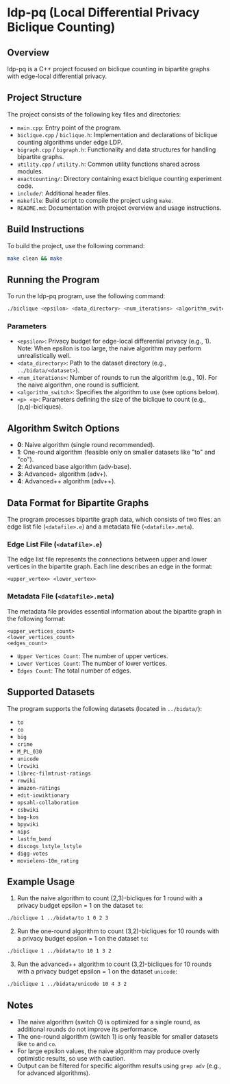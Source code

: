 # ldp-pq (Local Differential Privacy Biclique Counting)

## Overview

ldp-pq is a C++ project focused on biclique counting in bipartite graphs with edge-local differential privacy.

## Project Structure

The project consists of the following key files and directories:

- `main.cpp`: Entry point of the program.
- `biclique.cpp` / `biclique.h`: Implementation and declarations of biclique counting algorithms under edge LDP.
- `bigraph.cpp` / `bigraph.h`: Functionality and data structures for handling bipartite graphs.
- `utility.cpp` / `utility.h`: Common utility functions shared across modules.
- `exactcounting/`: Directory containing exact biclique counting experiment code.
- `include/`: Additional header files.
- `makefile`: Build script to compile the project using `make`.
- `README.md`: Documentation with project overview and usage instructions.

## Build Instructions

To build the project, use the following command:

```bash
make clean && make
```

## Running the Program

To run the ldp-pq program, use the following command:

```bash
./biclique <epsilon> <data_directory> <num_iterations> <algorithm_switch> <p> <q>
```

### Parameters

- `<epsilon>`: Privacy budget for edge-local differential privacy (e.g., 1). Note: When epsilon is too large, the naive algorithm may perform unrealistically well.
- `<data_directory>`: Path to the dataset directory (e.g., `../bidata/<dataset>`).
- `<num_iterations>`: Number of rounds to run the algorithm (e.g., 10). For the naive algorithm, one round is sufficient.
- `<algorithm_switch>`: Specifies the algorithm to use (see options below).
- `<p> <q>`: Parameters defining the size of the biclique to count (e.g., (p,q)-bicliques).

## Algorithm Switch Options

- **0**: Naive algorithm (single round recommended).
- **1**: One-round algorithm (feasible only on smaller datasets like "to" and "co").
- **2**: Advanced base algorithm (adv-base).
- **3**: Advanced+ algorithm (adv+).
- **4**: Advanced++ algorithm (adv++).

## Data Format for Bipartite Graphs

The program processes bipartite graph data, which consists of two files: an edge list file (`<datafile>.e`) and a metadata file (`<datafile>.meta`).

### Edge List File (`<datafile>.e`)

The edge list file represents the connections between upper and lower vertices in the bipartite graph. Each line describes an edge in the format:

```
<upper_vertex> <lower_vertex>
```

### Metadata File (`<datafile>.meta`)

The metadata file provides essential information about the bipartite graph in the following format:

```
<upper_vertices_count>
<lower_vertices_count>
<edges_count>
```

- `Upper Vertices Count`: The number of upper vertices.
- `Lower Vertices Count`: The number of lower vertices.
- `Edges Count`: The total number of edges.

## Supported Datasets

The program supports the following datasets (located in `../bidata/`):

- `to`
- `co`
- `big`
- `crime`
- `M_PL_030`
- `unicode`
- `lrcwiki`
- `librec-filmtrust-ratings`
- `rmwiki`
- `amazon-ratings`
- `edit-iowiktionary`
- `opsahl-collaboration`
- `csbwiki`
- `bag-kos`
- `bpywiki`
- `nips`
- `lastfm_band`
- `discogs_lstyle_lstyle`
- `digg-votes`
- `movielens-10m_rating`

## Example Usage

1. Run the naive algorithm to count (2,3)-bicliques for 1 round with a privacy budget epsilon = 1 on the dataset `to`:

```bash
./biclique 1 ../bidata/to 1 0 2 3
```

2. Run the one-round algorithm to count (3,2)-bicliques for 10 rounds with a privacy budget epsilon = 1 on the dataset `to`:

```bash
./biclique 1 ../bidata/to 10 1 3 2
```

3. Run the advanced++ algorithm to count (3,2)-bicliques for 10 rounds with a privacy budget epsilon = 1 on the dataset `unicode`:

```bash
./biclique 1 ../bidata/unicode 10 4 3 2
```

## Notes

- The naive algorithm (switch 0) is optimized for a single round, as additional rounds do not improve its performance.
- The one-round algorithm (switch 1) is only feasible for smaller datasets like `to` and `co`.
- For large epsilon values, the naive algorithm may produce overly optimistic results, so use with caution.
- Output can be filtered for specific algorithm results using `grep adv` (e.g., for advanced algorithms).